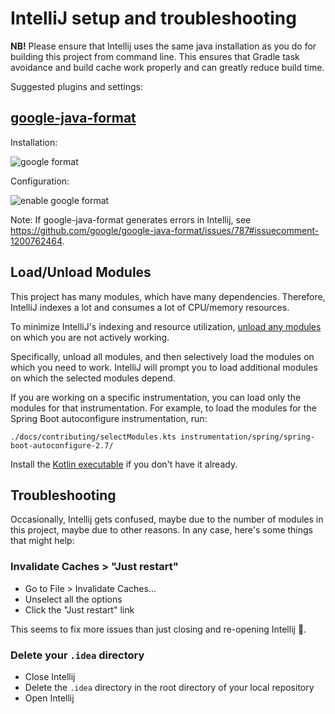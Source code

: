 # IntelliJ setup and troubleshooting

**NB!** Please ensure that Intellij uses the same java installation as you do for building this
project from command line. This ensures that Gradle task avoidance and build cache work properly and
can greatly reduce build time.

Suggested plugins and settings:

## [google-java-format](https://plugins.jetbrains.com/plugin/8527-google-java-format)

Installation:

![google format](https://user-images.githubusercontent.com/5099946/131758519-14d27c17-5fc2-4447-84b0-dbe7a7329022.png)

Configuration:

![enable google format](https://user-images.githubusercontent.com/5099946/131759832-36437aa0-a5f7-42c0-9425-8c5b45c16765.png)

Note: If google-java-format generates errors in Intellij,
see <https://github.com/google/google-java-format/issues/787#issuecomment-1200762464>.

## Load/Unload Modules

This project has many modules, which have many dependencies.
Therefore, IntelliJ indexes a lot and consumes a lot of CPU/memory resources.

To minimize IntelliJ's indexing and resource utilization,
[unload any modules](https://www.jetbrains.com/help/idea/unloading-modules.html)
on which you are not actively working.

Specifically, unload all modules, and then selectively load the modules on which you need to work.
IntelliJ will prompt you to load additional modules on which the selected modules depend.

If you are working on a specific instrumentation, you can load only the modules for that instrumentation.
For example, to load the modules for the Spring Boot autoconfigure instrumentation, run:

```shell
./docs/contributing/selectModules.kts instrumentation/spring/spring-boot-autoconfigure-2.7/
```

Install the [Kotlin executable](https://kotlinlang.org/docs/tutorials/command-line.html)
if you don't have it already.

## Troubleshooting

Occasionally, Intellij gets confused, maybe due to the number of modules in this project,
maybe due to other reasons. In any case, here's some things that might help:

### Invalidate Caches > "Just restart"

- Go to File > Invalidate Caches...
- Unselect all the options
- Click the "Just restart" link

This seems to fix more issues than just closing and re-opening Intellij :shrug:.

### Delete your `.idea` directory

- Close Intellij
- Delete the `.idea` directory in the root directory of your local repository
- Open Intellij

